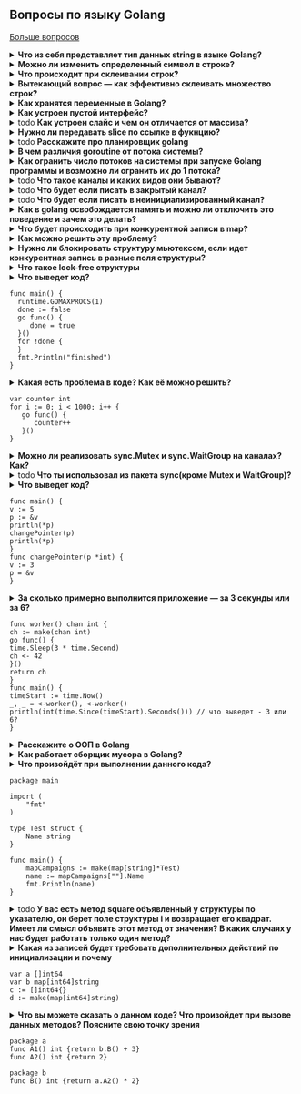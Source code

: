 ## Вопросы по языку Golang

[Больше вопросов](https://github.com/goavengers/go-interview)

<details>
<summary> <b>Что из себя представляет тип данных string в языке Golang?</b> </summary>
последовательность(массив байт) из одного или нескольких символов (буквы, числа, символы), которая может представлять собой константу или переменную. В зависимости от кодировки символ может занимать один или более байт.
</details> 

<details>
<summary> <b>Можно ли изменить определенный символ в строке?</b> </summary>
Строки составляются из символов Unicode и являются неизменяемыми последовательностями, т. е. порядок этой последовательности нельзя изменить. В зависимости от кодировки.
</details>  

<details>
<summary> <b>Что происходит при склеивании строк?</b> </summary>
Выделение памяти на новую переменную, т.е. создание новой строки.
</details>  

<details>
<summary> <b>Вытекающий вопрос — как эффективно склеивать множество строк?</b> </summary>
С помощью нескольких вариантов strings.builder / bytes.buffer / fmt.fprintf / strconv.appendint  
</details>  

<details>
<summary><b>Как хранятся переменные в Golang?</b></summary>
Переменная представляет именованный участок в памяти, который может хранить некоторое значение
</details>  

<details>
<summary><b>Как устроен пустой интерфейс?</b></summary>
Пустой интерфейс может содержать значения любого типа. (Каждый тип реализует как минимум нулевые методы.)
Пустые интерфейсы используются кодом, обрабатывающим значения неизвестного типа. Например, fmt.Print принимает любое количество аргументов типа interface{}.  
Есть как плюсы, так и минусы использования.
</details>  

<details>
<summary>todo <b>Как устроен слайс и чем он отличается от массива?</b></summary>
Слайс - гибкое отображение элементов массива с возможностью динамического изменения размера.
Слайс в отличии от массима - динамическая структура.
</details>  

<details>
<summary><b>Нужно ли передавать slice по ссылке в фукнцию?</b></summary>
Слайс - ссылочная структура, если не изменяется cap слайса, то любые изменения будут отражены вне области изменения, иначе новые добавленные элементы, свыше изначального cap не будут видны вне области их добавления. Это происходит потому что при расширении cap меняется ссылка на область памяти, куда смотрит слайс.
</details> 

<details>
<summary>todo <b>Расскажите про планировщик golang</b></summary>
Планировщик эффективно использует потоки системы. На каждый поток есть N горутин, активация которых происходит из пула очередей. Контекст, связанный с потоком выбирает горутину, которую сделать активной. В случае если в пуле нет горутин, выполняется механизм "кражи", который забирает горутину у соседнего потока или из "неотсортированного" пула, куда попали горутины, что ранее вышли из зоны ответственности гошного планировщика, но позже вернулись обратно.
</details> 

<details>
<summary><b>В чем различия goroutine от потока системы?</b></summary>
это легкий поток, управляемый средой выполнения Go. В каждом потоке системы может быть N горутин. Изначально стек горутина занимает 2kb и может как увеличиваться, так и уменьшаться.
</details> 

<details>
<summary><b>Как огранить число потоков на системы при запуске Golang программы и возможно ли огранить их до 1 потока?</b></summary>
С помощью установки значения переменной gomaxproc
</details> 

<details>
<summary>todo <b>Что такое каналы и каких видов они бывают?</b></summary>
Это типизированные области памяти, по которым вы можете посылать и получать значения. Они бывают двух видов - буферизованные(блокировка не происходит пока не забьётся буфер) и небуферизованные(отправление и получение блокируются до тех пор, пока другая сторона не готова).
</details> 

<details>
<summary>todo <b>Что будет если писать в закрытый канал?</b></summary>
Программа пробросит панику
</details> 

<details>
<summary>todo <b>Что будет если писать в неинициализированный канал?</b></summary>
Произойдёт взаимная блокировка (deadlock)
</details> 

<details>
<summary><b>Как в golang освобождается память и можно ли отключить это поведение и зачем это делать?</b></summary>
Есть GC, автоматическую очистку можно отключить и вызывать очистку вручную. Для более точного управления ресурсами приложения.
</details> 

<details>
<summary><b>Что будет происходить при конкурентной записи в map?</b> </summary>
Ситуация гонки/паника 
</details>  

<details>
<summary><b>Как можно решить эту проблему?</b> </summary>
Конкурентность/параллелизм  
С помощью синхронизации доступа к объекту  
</details>  

<details>
<summary><b>Нужно ли блокировать структуру мьютексом, если идет конкурентная запись в разные поля структуры?</b> </summary>
Если есть гарантия, что в одно поле структуры одновременно записывает данные не более одного процесса  
</details>  

<details>
<summary><b>Что такое lock-free структуры</b> </summary>
Если есть гарантия, что в одно поле структуры одновременно записывает данные не более одного процесса  
</details> 


<details>
<summary><b>Что выведет код?</b>  
  
 ```
func main() {
   runtime.GOMAXPROCS(1)  
   done := false  
   go func() {  
      done = true  
   }()  
   for !done {  
   }  
   fmt.Println("finished")  
}  
```
</summary>
<details>
<summary><b>Как можно изменить этот код, чтобы был вывод “finished”?</b>  </summary>
Можно, например, усыпить главную рутину, чтобы активировалась та, что должна была сменить значение параметра done и тем самым отобразит в консоли finished
</details>  
</details>  


<details>
<summary><b>Какая есть проблема в коде?   
Как её можно решить?</b>
  
```
var counter int
for i := 0; i < 1000; i++ {
   go func() {
      counter++
   }()
}
```  
  </summary>
С помощью пакета sync (mutex/waitgroup)
<details> <summary> А как её можно бы было решить, если бы в языке не было пакета sync? </summary> С помощью каналов или атомарного счётчика (который сейчас содержится в пакете sync) </details>   
</details>  

<details>
<summary><b>Можно ли реализовать sync.Mutex и sync.WaitGroup на каналах? Как?</b></summary>
Да, можно, с помощью пакета sync (mutex/waitgroup)  

```
package main
import (
	"fmt"
	"time"
)

func main() {
	c := make(chan bool)
	m := make(map[int]int)
	for i := 0; i < 10; i++ {
		go changeMap(c, i, m)
	}
	c <- true
	time.Sleep(2* time.Second)
	fmt.Println("map value", m)
}

func changeMap(n chan bool, i int, m map[int]int) {
	_ = <-n
	fmt.Printf("inside changeMap where i=%d \n", i)
	m[i] = i
	n <- true
}
```
</details>   

<details>
<summary>todo <b>Что ты использовал из пакета sync(кроме Mutex и WaitGroup)?</b></summary>
Атомарный счётчик 
todo - Добавить, что там еще есть
</details>  

<details>
<summary><b>Что выведет код?</b>

```
func main() {
v := 5
p := &v
println(*p)
changePointer(p)
println(*p)
}
func changePointer(p *int) {
v := 3
p = &v
}  
```  
  </summary>
  <details>
    <summary><b>Почему? Как нужно изменить функцию changePointer, чтобы вывело 5 и 3 (в оригинальной версии выводится 5 и 5)?</b>
    </summary>
  Потому что мы в другой области видимости создаём переменную и подменяем не значение, а ссылку, что хранится в p, когда же функция отрабатывает в основной области видимости переменная хранит старую ссылку
  </details> 
</details>  

<details>
<summary><b>За сколько примерно выполнится приложение — за 3 секунды или за 6?</b>
  
```
func worker() chan int {
ch := make(chan int)
go func() {
time.Sleep(3 * time.Second)
ch <- 42
}()
return ch
}
func main() {
timeStart := time.Now()
_, _ = <-worker(), <-worker()
println(int(time.Since(timeStart).Seconds())) // что выведет - 3 или 6?
}
```  
</summary>
<details> <summary> Что нужно изменить, чтобы код работал за 3 секунды? </summary> Добавить инициализацию воркеров, а потом ждать ответов из них </details>   
</details>  

<details>
<summary><b>Расскажите о ООП в Golang</b></summary>
todo
</details> 

<details>
<summary><b>Как работает сборщик мусора в Golang?</b></summary>
Очистка областей памяти, на которые ссылались переменные, что больше не используются
</details> 

<details>
<summary><b>Что произойдёт при выполнении данного кода?</b>
  
```
package main

import (
	"fmt"
)

type Test struct {
	Name string
}

func main() { 
	mapCampaigns := make(map[string]*Test)
	name := mapCampaigns[""].Name
	fmt.Println(name)
}
```  
</summary>
<details> <summary><b>Что нужно сделать, чтобы избежать паники?</b></summary> Получать два параметра при получении значении из мапы и явно обрабатывать ключ существования элемента </details>   
</details>  

<details>
<summary>todo <b>У вас есть метод square объявленный у структуры по указателю, он берет поле структуры i и возвращает его квадрат.  
Имеет ли смысл объявить этот метод от значения?  
В каких случаях у нас будет работать только один метод?</b></summary>
todo 
</details>  

<details>
<summary><b>Какая из записей будет требовать дополнительных действий по инициализации и почему</b>  

```
var a []int64  
var b map[int64]string  
c := []int64{}  
d := make(map[int64]string)
```  

</summary>
Для переменной b необходимо провести инициализацию, потому что значением не инициализированной карты - nil, но в отличии от функции append для слайса, в которой под капотом происходит инициализация, для мапы такого механизма нет 
</details>  

<details>
<summary><b>Что вы можете сказать о данном коде? Что произойдет при вызове данных методов? Поясните свою точку зрения</b>  

```
package a
func A1() int {return b.B() + 3}  
func A2() int {return 2}  

package b
func B() int {return a.A2() * 2}  
```  

</summary>
Код не будет скомпилирован, так как тут есть цикличная зависимость
</details>  
